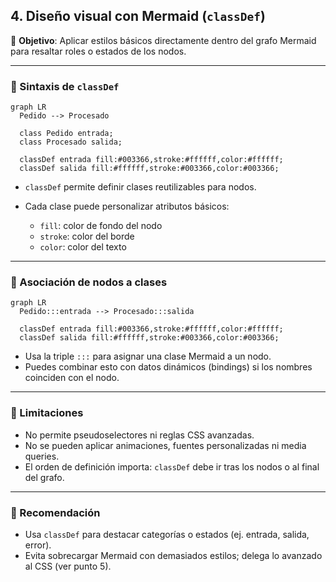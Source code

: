 ## 4. Diseño visual con Mermaid (`classDef`)

🎯 **Objetivo**: Aplicar estilos básicos directamente dentro del grafo Mermaid para resaltar roles o estados de los nodos.

---

### 🧱 Sintaxis de `classDef`

```mermaid
graph LR
  Pedido --> Procesado

  class Pedido entrada;
  class Procesado salida;

  classDef entrada fill:#003366,stroke:#ffffff,color:#ffffff;
  classDef salida fill:#ffffff,stroke:#003366,color:#003366;

```

* `classDef` permite definir clases reutilizables para nodos.
* Cada clase puede personalizar atributos básicos:

  * `fill`: color de fondo del nodo
  * `stroke`: color del borde
  * `color`: color del texto

---

### 🔄 Asociación de nodos a clases

```mermaid
graph LR
  Pedido:::entrada --> Procesado:::salida

  classDef entrada fill:#003366,stroke:#ffffff,color:#ffffff;
  classDef salida fill:#ffffff,stroke:#003366,color:#003366;
```

* Usa la triple `:::` para asignar una clase Mermaid a un nodo.
* Puedes combinar esto con datos dinámicos (bindings) si los nombres coinciden con el nodo.

---

### 🚫 Limitaciones

* No permite pseudoselectores ni reglas CSS avanzadas.
* No se pueden aplicar animaciones, fuentes personalizadas ni media queries.
* El orden de definición importa: `classDef` debe ir tras los nodos o al final del grafo.

---

### 🧪 Recomendación

* Usa `classDef` para destacar categorías o estados (ej. entrada, salida, error).
* Evita sobrecargar Mermaid con demasiados estilos; delega lo avanzado al CSS (ver punto 5).
